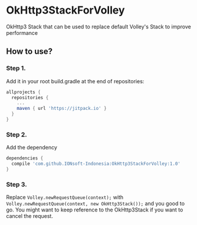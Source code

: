 # OkHttp3StackForVolley
OkHttp3 Stack that can be used to replace default Volley's Stack to improve performance

## How to use?
### Step 1. 
Add it in your root build.gradle at the end of repositories:
```gradle
allprojects {
  repositories {
    ...
    maven { url 'https://jitpack.io' }
  }
}
```
### Step 2. 
Add the dependency
```gradle
dependencies {
  compile 'com.github.IONsoft-Indonesia:OkHttp3StackForVolley:1.0'
}
```
### Step 3.
Replace `Volley.newRequestQueue(context);` with `Volley.newRequestQueue(context, new OkHttp3Stack());` and you good to go. You might want to keep reference to the OkHttp3Stack if you want to cancel the request.
